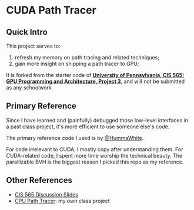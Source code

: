 # CUDA Path Tracer

## Quick Intro

This project serves to:

1. refresh my memory on path tracing and related techniques;
2. gain more insight on shipping a path tracer to GPU;

It is forked from the starter code of [**University of Pennsylvania, CIS 565: GPU Programming and Architecture, Project 3**](https://github.com/CIS565-Fall-2022/Project3-CUDA-Path-Tracer), and will not be submitted as any schoolwork.

## Primary Reference

Since I have learned and (painfully) debugged those low-level interfaces in a past class project, it's more efficient to use someone else's code.

The primary reference code I used is by [@HummaWhite](https://github.com/HummaWhite/Project3-CUDA-Path-Tracer).

For code irrelevant to CUDA, I mostly copy after understanding them. For CUDA-related code, I spent more time worship the technical beauty.
The parallizable BVH is the biggest reason I picked this repo as my reference.

## Other References

- [CIS 565 Discussion Slides](https://onedrive.live.com/view.aspx?resid=A6B78147D66DD722%2196250&authkey=!AHM5o0OIig5tENc)
- [CPU Path Tracer](https://github.com/Thomaswang0822/torrey_renderer): my own class project
